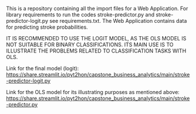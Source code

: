 This is a repository containing all the import files for a Web Application.
For library requirements to run the codes stroke-predictor.py and stroke-predictor-logit.py see requirements.txt.
The Web Application contains data for predicting stroke probabilities.

IT IS RECOMMENDED TO USE THE LOGIT MODEL, AS THE OLS MODEL IS NOT SUITABLE FOR BINARY CLASSIFICATIONS. ITS MAIN USE IS TO ILLUSTRATE THE PROBLEMS RELATED TO CLASSIFICATION TASKS WITH OLS.

Link for the final model (logit): https://share.streamlit.io/pyt2hon/capstone_business_analytics/main/stroke-predictor-logit.py

Link for the OLS model for its illustrating purposes as mentioned above: https://share.streamlit.io/pyt2hon/capstone_business_analytics/main/stroke-predictor.py
